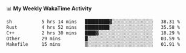 <!--
**stamp711/stamp711** is a ✨ _special_ ✨ repository because its `README.md` (this file) appears on your GitHub profile.

Here are some ideas to get you started:

- 🔭 I’m currently working on ...
- 🌱 I’m currently learning ...
- 👯 I’m looking to collaborate on ...
- 🤔 I’m looking for help with ...
- 💬 Ask me about ...
- 📫 How to reach me: ...
- 😄 Pronouns: ...
- ⚡ Fun fact: ...
-->

📊 **My Weekly WakaTime Activity**

<!--START_SECTION:waka-->

```txt
sh           5 hrs 14 mins   █████████▓░░░░░░░░░░░░░░░   38.31 %
Rust         4 hrs 52 mins   █████████░░░░░░░░░░░░░░░░   35.58 %
C++          2 hrs 30 mins   ████▓░░░░░░░░░░░░░░░░░░░░   18.29 %
Other        29 mins         █░░░░░░░░░░░░░░░░░░░░░░░░   03.59 %
Makefile     15 mins         ▒░░░░░░░░░░░░░░░░░░░░░░░░   01.91 %
```

<!--END_SECTION:waka-->

